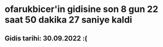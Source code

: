 # ofarukbicer'in gidisine son 8 gun 22 saat 50 dakika 27 saniye kaldi

## Gidis tarihi: 30.09.2022 :(